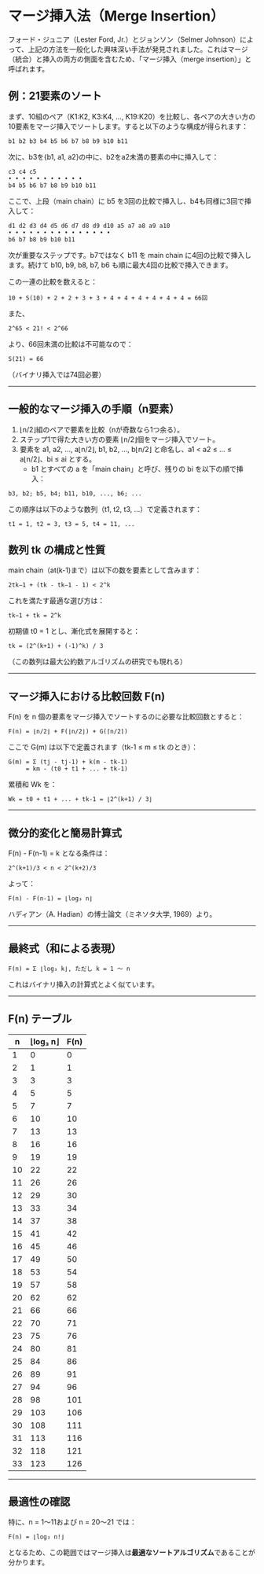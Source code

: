 
# マージ挿入法（Merge Insertion）

フォード・ジュニア（Lester Ford, Jr.）とジョンソン（Selmer Johnson）によって、上記の方法を一般化した興味深い手法が発見されました。これはマージ（統合）と挿入の両方の側面を含むため、「マージ挿入（merge insertion）」と呼ばれます。

## 例：21要素のソート

まず、10組のペア（K1:K2, K3:K4, ..., K19:K20）を比較し、各ペアの大きい方の10要素をマージ挿入でソートします。すると以下のような構成が得られます：

```
b1 b2 b3 b4 b5 b6 b7 b8 b9 b10 b11
```

次に、b3を{b1, a1, a2}の中に、b2をa2未満の要素の中に挿入して：

```
c3 c4 c5
• • • • • • • • • • •
b4 b5 b6 b7 b8 b9 b10 b11
```

ここで、上段（main chain）に b5 を3回の比較で挿入し、b4も同様に3回で挿入して：

```
d1 d2 d3 d4 d5 d6 d7 d8 d9 d10 a5 a7 a8 a9 a10
• • • • • • • • • • • • • • •
b6 b7 b8 b9 b10 b11
```

次が重要なステップです。b7ではなく b11 を main chain に4回の比較で挿入します。続けて b10, b9, b8, b7, b6 も順に最大4回の比較で挿入できます。

この一連の比較を数えると：

```
10 + S(10) + 2 + 2 + 3 + 3 + 4 + 4 + 4 + 4 + 4 + 4 = 66回
```

また、

```
2^65 < 21! < 2^66
```

より、66回未満の比較は不可能なので：

```
S(21) = 66
```

（バイナリ挿入では74回必要）

---

## 一般的なマージ挿入の手順（n要素）

1. ⌊n/2⌋組のペアで要素を比較（nが奇数なら1つ余る）。
2. ステップ1で得た大きい方の要素 ⌊n/2⌋個をマージ挿入でソート。
3. 要素を a1, a2, ..., a⌊n/2⌋, b1, b2, ..., b⌊n/2⌋ と命名し、a1 < a2 ≤ ... ≤ a⌊n/2⌋、bi ≤ ai とする。
   - b1 とすべての a を「main chain」と呼び、残りの bi を以下の順で挿入：

```
b3, b2; b5, b4; b11, b10, ..., b6; ...
```

この順序は以下のような数列（t1, t2, t3, ...）で定義されます：

```
t1 = 1, t2 = 3, t3 = 5, t4 = 11, ...
```

## 数列 tk の構成と性質

main chain（at(k-1)まで）は以下の数を要素として含みます：

```
2tk−1 + (tk - tk−1 - 1) < 2^k
```

これを満たす最適な選び方は：

```
tk−1 + tk = 2^k
```

初期値 t0 = 1 とし、漸化式を展開すると：

```
tk = (2^(k+1) + (-1)^k) / 3
```

（この数列は最大公約数アルゴリズムの研究でも現れる）

---

## マージ挿入における比較回数 F(n)

F(n) を n 個の要素をマージ挿入でソートするのに必要な比較回数とすると：

```
F(n) = ⌊n/2⌋ + F(⌊n/2⌋) + G(⌈n/2⌉)
```

ここで G(m) は以下で定義されます（tk-1 ≤ m ≤ tk のとき）：

```
G(m) = Σ (tj - tj-1) + k(m - tk-1)
     = km - (t0 + t1 + ... + tk-1)
```

累積和 Wk を：

```
Wk = t0 + t1 + ... + tk-1 = ⌊2^(k+1) / 3⌋
```

---

## 微分的変化と簡易計算式

F(n) - F(n-1) = k となる条件は：

```
2^(k+1)/3 < n < 2^(k+2)/3
```

よって：

```
F(n) - F(n-1) = ⌊log₃ n⌋
```

ハディアン（A. Hadian）の博士論文（ミネソタ大学, 1969）より。

---

## 最終式（和による表現）

```
F(n) = Σ ⌊log₃ k⌋, ただし k = 1 〜 n
```

これはバイナリ挿入の計算式とよく似ています。

---

## F(n) テーブル

| n  | ⌊log₃ n⌋ | F(n) |
|----|-----------|-------|
| 1  | 0         | 0     |
| 2  | 1         | 1     |
| 3  | 3         | 3     |
| 4  | 5         | 5     |
| 5  | 7         | 7     |
| 6  | 10        | 10    |
| 7  | 13        | 13    |
| 8  | 16        | 16    |
| 9  | 19        | 19    |
|10  | 22        | 22    |
|11  | 26        | 26    |
|12  | 29        | 30    |
|13  | 33        | 34    |
|14  | 37        | 38    |
|15  | 41        | 42    |
|16  | 45        | 46    |
|17  | 49        | 50    |
|18  | 53        | 54    |
|19  | 57        | 58    |
|20  | 62        | 62    |
|21  | 66        | 66    |
|22  | 70        | 71    |
|23  | 75        | 76    |
|24  | 80        | 81    |
|25  | 84        | 86    |
|26  | 89        | 91    |
|27  | 94        | 96    |
|28  | 98        | 101   |
|29  | 103       | 106   |
|30  | 108       | 111   |
|31  | 113       | 116   |
|32  | 118       | 121   |
|33  | 123       | 126   |

---

## 最適性の確認

特に、n = 1〜11および n = 20〜21 では：

```
F(n) = ⌊log₃ n!⌋
```

となるため、この範囲ではマージ挿入は**最適なソートアルゴリズム**であることが分かります。
